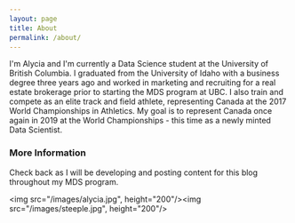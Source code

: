 ```yaml
---
layout: page
title: About
permalink: /about/
---
```



I'm Alycia and I'm currently a Data Science student at the University of British Columbia. I graduated from the University of Idaho with a business degree three years ago and worked in marketing and recruiting for a real estate brokerage prior to starting the MDS program at UBC. I also train and compete as an elite track and field athlete, representing Canada at the 2017 World Championships in Athletics. My goal is to represent Canada once again in 2019 at the World Championships - this time as a newly minted Data Scientist.

### More Information

Check back as I will be developing and posting content for this blog throughout my MDS program. 


<img src="/images/alycia.jpg", height="200"/><img src="/images/steeple.jpg", height="200"/></p>

